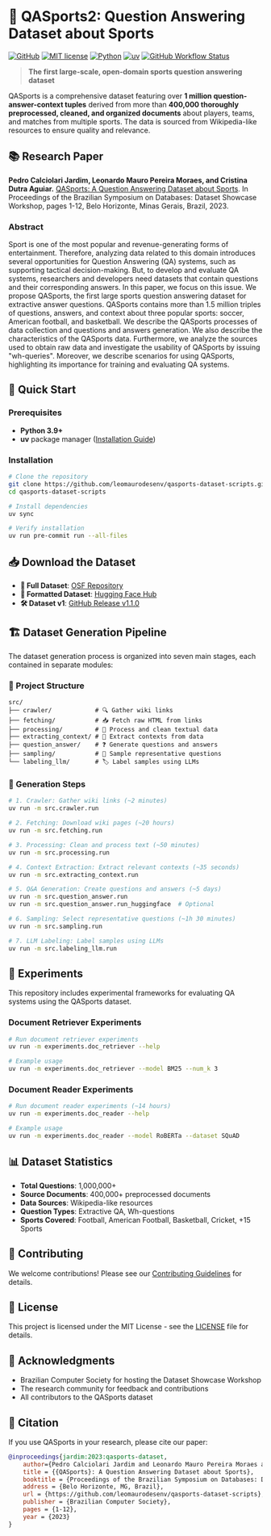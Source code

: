 # 📄 QASports2: Question Answering Dataset about Sports

[![GitHub](https://img.shields.io/static/v1?label=Code&message=GitHub&color=blue&style=flat-square)](https://github.com/leomaurodesenv/qasports-dataset-scripts)
[![MIT license](https://img.shields.io/static/v1?label=License&message=MIT&color=blue&style=flat-square)](LICENSE)
[![Python](https://img.shields.io/static/v1?label=Python&message=3.9&color=blue&style=flat-square)](https://www.python.org/downloads/)
[![uv](https://img.shields.io/static/v1?label=Package&message=uv&color=orange&style=flat-square)](https://github.com/astral-sh/uv)
[![GitHub Workflow Status](https://img.shields.io/github/actions/workflow/status/leomaurodesenv/qasports-dataset-scripts/continuous-integration.yml?label=Build&style=flat-square)](https://github.com/leomaurodesenv/qasports-dataset-scripts/actions/workflows/continuous-integration.yml)

> **The first large-scale, open-domain sports question answering dataset**

QASports is a comprehensive dataset featuring over **1 million question-answer-context tuples** derived from more than **400,000 thoroughly preprocessed, cleaned, and organized documents** about players, teams, and matches from multiple sports. The data is sourced from Wikipedia-like resources to ensure quality and relevance.

## 📚 Research Paper

**Pedro Calciolari Jardim, Leonardo Mauro Pereira Moraes, and Cristina Dutra Aguiar.** [QASports: A Question Answering Dataset about Sports](https://doi.org/10.5753/dsw.2023.233602). In Proceedings of the Brazilian Symposium on Databases: Dataset Showcase Workshop, pages 1-12, Belo Horizonte, Minas Gerais, Brazil, 2023.

### Abstract

Sport is one of the most popular and revenue-generating forms of entertainment. Therefore, analyzing data related to this domain introduces several opportunities for Question Answering (QA) systems, such as supporting tactical decision-making. But, to develop and evaluate QA systems, researchers and developers need datasets that contain questions and their corresponding answers. In this paper, we focus on this issue. We propose QASports, the first large sports question answering dataset for extractive answer questions. QASports contains more than 1.5 million triples of questions, answers, and context about three popular sports: soccer, American football, and basketball. We describe the QASports processes of data collection and questions and answers generation. We also describe the characteristics of the QASports data. Furthermore, we analyze the sources used to obtain raw data and investigate the usability of QASports by issuing "wh-queries". Moreover, we describe scenarios for using QASports, highlighting its importance for training and evaluating QA systems.

## 🚀 Quick Start

### Prerequisites

- **Python 3.9+**
- **uv** package manager ([Installation Guide](https://github.com/astral-sh/uv))

### Installation

```bash
# Clone the repository
git clone https://github.com/leomaurodesenv/qasports-dataset-scripts.git
cd qasports-dataset-scripts

# Install dependencies
uv sync

# Verify installation
uv run pre-commit run --all-files
```

## 📥 Download the Dataset

- **🎲 Full Dataset**: [OSF Repository](https://osf.io/n7r23/)
- **🎲 Formatted Dataset**: [Hugging Face Hub](https://huggingface.co/datasets/leomaurodesenv/QASports2)
- **🛠 Dataset v1**: [GitHub Release v1.1.0](https://github.com/leomaurodesenv/qasports-dataset-scripts/tree/v1.1.0)

## 🏗️ Dataset Generation Pipeline

The dataset generation process is organized into seven main stages, each contained in separate modules:

### 📁 Project Structure

```
src/
├── crawler/            # 🔍 Gather wiki links
├── fetching/           # 📥 Fetch raw HTML from links
├── processing/         # 🧹 Process and clean textual data
├── extracting_context/ # 📄 Extract contexts from data
├── question_answer/    # ❓ Generate questions and answers
├── sampling/           # 🎯 Sample representative questions
└── labeling_llm/       # 🏷️ Label samples using LLMs
```

### 🔄 Generation Steps

```bash
# 1. Crawler: Gather wiki links (~2 minutes)
uv run -m src.crawler.run

# 2. Fetching: Download wiki pages (~20 hours)
uv run -m src.fetching.run

# 3. Processing: Clean and process text (~50 minutes)
uv run -m src.processing.run

# 4. Context Extraction: Extract relevant contexts (~35 seconds)
uv run -m src.extracting_context.run

# 5. Q&A Generation: Create questions and answers (~5 days)
uv run -m src.question_answer.run
uv run -m src.question_answer.run_huggingface  # Optional

# 6. Sampling: Select representative questions (~1h 30 minutes)
uv run -m src.sampling.run

# 7. LLM Labeling: Label samples using LLMs
uv run -m src.labeling_llm.run
```

## 🧪 Experiments

This repository includes experimental frameworks for evaluating QA systems using the QASports dataset.

### Document Retriever Experiments

```bash
# Run document retriever experiments
uv run -m experiments.doc_retriever --help

# Example usage
uv run -m experiments.doc_retriever --model BM25 --num_k 3
```

### Document Reader Experiments

```bash
# Run document reader experiments (~14 hours)
uv run -m experiments.doc_reader --help

# Example usage
uv run -m experiments.doc_reader --model RoBERTa --dataset SQuAD
```

## 📊 Dataset Statistics

- **Total Questions**: 1,000,000+
- **Source Documents**: 400,000+ preprocessed documents
- **Data Sources**: Wikipedia-like resources
- **Question Types**: Extractive QA, Wh-questions
- **Sports Covered**: Football, American Football, Basketball, Cricket, +15 Sports

## 🤝 Contributing

We welcome contributions! Please see our [Contributing Guidelines](CONTRIBUTING.md) for details.

## 📄 License

This project is licensed under the MIT License - see the [LICENSE](LICENSE) file for details.

## 🙏 Acknowledgments

- Brazilian Computer Society for hosting the Dataset Showcase Workshop
- The research community for feedback and contributions
- All contributors to the QASports dataset

## 📖 Citation

If you use QASports in your research, please cite our paper:

```bibtex
@inproceedings{jardim:2023:qasports-dataset,
    author={Pedro Calciolari Jardim and Leonardo Mauro Pereira Moraes and Cristina Dutra Aguiar},
    title = {{QASports}: A Question Answering Dataset about Sports},
    booktitle = {Proceedings of the Brazilian Symposium on Databases: Dataset Showcase Workshop},
    address = {Belo Horizonte, MG, Brazil},
    url = {https://github.com/leomaurodesenv/qasports-dataset-scripts},
    publisher = {Brazilian Computer Society},
    pages = {1-12},
    year = {2023}
}
```
